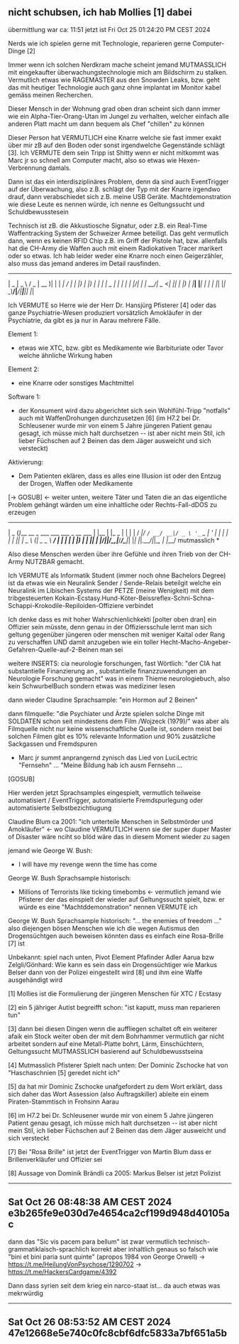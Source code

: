 ## nicht schubsen, ich hab Mollies [1] dabei

übermittlung war ca: 11:51
jetzt ist Fri Oct 25 01:24:20 PM CEST 2024

Nerds wie ich spielen gerne mit Technologie, reparieren gerne Computer-Dinge [2]

Immer wenn ich solchen Nerdkram mache scheint jemand MUTMASSLICH mit eingekaufter überwachungstechnologie mich am Bildschirm zu stalken. Vermutlich etwas wie RAGEMASTER aus den Snowden Leaks, bzw. geht das mit heutiger Technologie auch ganz ohne implantat im Monitor kabel gemäss meinen Recherchen.

Dieser Mensch in der Wohnung grad oben dran scheint sich dann immer wie ein Alpha-Tier-Orang-Utan im Jungel zu verhalten, welcher einfach alle anderen Platt macht um dann bequem als Chef "chillen" zu können

Dieser Person hat VERMUTLICH eine Knarre welche sie fast immer exakt über mir zB auf den Boden oder sonst irgendwelche Gegenstände schlägt [3]. Ich VERMUTE dem sein Tripp ist Shitty wenn er nicht mitkommt was Marc jr so schnell am Computer macht, also so etwas wie Hexen-Verbrennung damals.

Dann ist das ein interdisziplinäres Problem, denn da sind auch EventTrigger auf der Überwachung, also z.B. schlägt der Typ mit der Knarre irgendwo drauf, dann verabschiedet sich z.B. meine USB Geräte. Machtdemonstration wie diese Leute es nennen würde, ich nenne es Geltungssucht und Schuldbewusstesein

Technisch ist zB. die Akkustiosche Signatur, oder z.B. ein Real-Time Waffentracking System der Schweizer Armee beteiligt. Das geht vermutlich dann, wenn es keinen RFID Chip z.B. im Griff der Pistole hat, bzw. allenfalls hat die CH-Army die Waffen auch mit einem Radiokativen Tracer marikert oder so etwas. Ich hab leider weder eine Knarre noch einen Geigerzähler, also muss das jemand anderes im Detail rausfinden.


 ____  ____   ___  ____  _     _____ __  __ 
|  _ \|  _ \ / _ \| __ )| |   | ____|  \/  |
| |_) | |_) | | | |  _ \| |   |  _| | |\/| |
|  __/|  _ <| |_| | |_) | |___| |___| |  | |
|_|   |_| \_\\___/|____/|_____|_____|_|  |_|
                                            

Ich VERMUTE so Herre wie der Herr Dr. Hansjürg Pfisterer [4] oder das ganze Psychiatrie-Wesen produziert vorsätzlich Amokläufer in der Psychiatrie, da gibt es ja nur in Aarau mehrere Fälle.

Element 1:
* etwas wie XTC, bzw. gibt es Medikamente wie Barbituriate oder Tavor welche ähnliche Wirkung haben

Element 2:
* eine Knarre oder sonstiges Machtmittel

Software 1:
* der Konsument wird dazu abgerichtet sich sein Wohlfühl-Tripp "notfalls" auch mit WaffenDrohungen durchzusetzen [6] (im H7.2 bei Dr. Schleusener wurde mir von einem 5 Jahre jüngeren Patient genau gesagt, ich müsse mich halt durchsetzen -- ist aber nicht mein Stil, ich lieber Füchschen auf 2 Beinen das dem Jäger ausweicht und sich versteckt)

Aktivierung:
* Dem Patienten eklären, dass es alles eine Illusion ist oder den Entzug der Drogen, Waffen oder Medikamente 


[-> GOSUB] <- weiter unten, weitere Täter und Taten die an das eigentliche Problem gehängt wärden um eine inhaltliche oder Rechts-Fall-dDOS zu erzeugen




 ____  _                                  _     _       
|  _ \(_)___  __ _ ___ ___  ___ _ __ ___ | |__ | |_   _ 
| | | | / __|/ _` / __/ __|/ _ \ '_ ` _ \| '_ \| | | | |
| |_| | \__ \ (_| \__ \__ \  __/ | | | | | |_) | | |_| |
|____/|_|___/\__,_|___/___/\___|_| |_| |_|_.__/|_|\__, |
                                                  |___/  mutmasslich *

Also diese Menschen werden über ihre Gefühle und ihren Trieb von der CH-Army NUTZBAR gemacht.

Ich VERMUTE als Informatik Student (immer noch ohne Bachelors Degree) ist da etwas wie ein Neuralink Sender / Sende-Relais beteilgit welche ein Neuralink im Libischen Systems der PETZE (meine Wenigkeit) mit dem tribgesteuerten Kokain-Ecstasy.Hund-Köter-Beissreflex-Schni-Schna-Schappi-Krokodile-Repiloiden-Offiziere verbindet  

Ich denke dass es mit hoher Wahrschienlichkekti [polter oben dran] ein Offizier sein müsste, denn genau in der Offiziersschule lernt man sich geltung gegenüber jüngeren oder menschen mit weniger Kaital oder Rang zu verschaffen UND damit anzugeben wie ein toller Hecht-Macho-Angeber-Gefahren-Quelle-auf-2-Beinen man sei


weitere INSERTS:
cia neurologie forschungen, fast Wörtlich: "der CIA hat substantielle Finanzierung an , substantielle finanzzuwendungen an Neurologie Forschung gemacht" was in einem Thieme neurologiebuch, also kein SchwurbelBuch sondern etwas was mediziner lesen

dann wieder Claudine Sprachsample:
"ein Hormon auf 2 Beinen"

dann filmquelle:
"die Psychiater und Ärzte spielen solche Dinge mit SOLDATEN schon seit mindestens dem Film /Wojzeck (1979)/" was aber als Filmquelle nicht nur keine wissenschaftliche Quelle ist, sondern meist bei solchen Filmen gibt es 10% relevante Information und 90% zusätzliche Sackgassen und Fremdspuren

* Marc jr summt anprangernd zynisch das Lied von LuciLectric "Fernsehn" ... "Meine Bildung hab ich ausm Fernsehn ...





[GOSUB]

Hier werden jetzt Sprachsamples eingespielt, vermutlich teilweise automatisiert / EventTrigger, automatisierte Fremdspurlegung oder automatisierte Selbstbezichtiugung

Claudine Blum ca 2001:
"ich unterteile Menschen in Selbstmörder und Amokläufer" <- wo Claudine VERMUTLICH wenn sie der super duper Master of Disaster wäre nciht so blöd wäre das in diesem Moment wieder zu sagen

jemand wie George W. Bush:
* I will have my revenge wenn the time has come

George W. Bush Sprachsample historisch:
* Millions of Terrorists like ticking timebombs <- vermutlich jemand wie Pfisterer der das einspielt der wieder auf Geltungssucht spielt, bzw. er würde es eine "Machtddemonstration" nennen VERMUTE ich 

George W. Bush Sprachsample historisch:
"... the enemies of freedom ..." also diejengen bösen Menschen wie ich die wegen Autismus den Drogensüchtgen auch beweisen könnten dass es einfach eine Rosa-Brille [7] ist

Unbekannt: spiel nach unten, Pivot Element Pfafinder Adler Aarua bzw Zelgli/Gönhard:
Wie kann es sein dass ein Drogensüchtiger wie Markus Belser dann von der Polizei eingestellt wird [8] und ihm eine Waffe ausgehändigt wird









[1] Mollies ist die Formulierung der jüngeren Menschen für XTC / Ecstasy

[2] ein 5 jähriger Autist begreifft schon: "ist kaputt, muss man reparieren tun"

[3] dann bei diesen Dingen wenn die auffliegen schaltet oft ein weiterer afaik ein Stock weiter oben der mit dem Bohrhammer vermutlich gar nicht arbeitet sondern auf eine Metall-Platte bohrt, Lärm, Einschüchtern, Geltungssucht MUTMASSLICH basierend auf Schuldbewusstseina

[4] Mutmasslich Pfisterer Spielt nach unten: Der Dominic Zschocke hat von "Haschaschnien [5] geredet nicht ich"

[5] da hat mir Dominic Zschocke unafgefordert zu dem Wort erklärt, dass sich daher das Wort Assession (also Auftragskiller) ableite ein einem Piraten-Stammtisch in Frohsinn Aarau

[6] im H7.2 bei Dr. Schleusener wurde mir von einem 5 Jahre jüngeren Patient genau gesagt, ich müsse mich halt durchsetzen -- ist aber nicht mein Stil, ich lieber Füchschen auf 2 Beinen das dem Jäger ausweicht und sich versteckt

[7] Bei "Rosa Brille" ist jetzt der EventTrigger von Martin Blum dass er Brillenverkläufer und Offizier sei

[8] Aussage von Dominik Brändli ca 2005: Markus Belser ist jetzt Polizist


-----------------
Sat Oct 26 08:48:38 AM CEST 2024
e3b265fe9e030d7e4654ca2cf199d948d40105ac
-----------------

dann das "Sic vis pacem para bellum" ist zwar vermutlich technisch-grammatiklaisch-sprachlich korrekt aber inhaltlich genaus so falsch wie "bini et bini paria sunt quinte" (apropos 1984 von George Orwell)
-> https://t.me/HeilungVonPsychose/1290702
-> https://t.me/HackersCardgame/4392

Dann dass syrien seit dem krieg ein narco-staat ist... da auch etwas was mekrwürdig

-----------------
Sat Oct 26 08:53:52 AM CEST 2024
47e12668e5e740c0fc8cbf6dfc5833a7bf651a5b
-----------------




